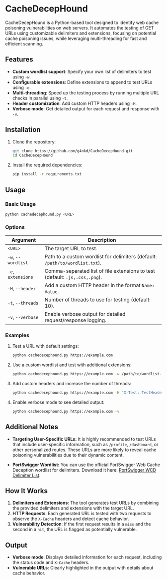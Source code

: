 # CacheDecepHound

CacheDecepHound is a Python-based tool designed to identify web cache poisoning vulnerabilities on web servers. It automates the testing of GET URLs using customizable delimiters and extensions, focusing on potential cache poisoning issues, while leveraging multi-threading for fast and efficient scanning.


## Features
- **Custom wordlist support**: Specify your own list of delimiters to test using `-w`.
- **Configurable extensions**: Define extensions to append to test URLs using `-e`.
- **Multi-threading**: Speed up the testing process by running multiple URL checks in parallel using `-t`.
- **Header customization**: Add custom HTTP headers using `-H`.
- **Verbose mode**: Get detailed output for each request and response with `-v`.

## Installation

1. Clone the repository:
   ```bash
   git clone https://github.com/g4nkd/CacheDecepHound.git
   cd CacheDecepHound
   ```

2. Install the required dependencies:
   ```bash
   pip install -r requirements.txt
   ```

## Usage

### Basic Usage
```bash
python cachedecephound.py <URL>
```

### Options
| Argument               | Description                                                                                  |
|------------------------|----------------------------------------------------------------------------------------------|
| `<URL>`               | The target URL to test.                                                                      |
| `-w`, `--wordlist`     | Path to a custom wordlist for delimiters (default: `/path/to/wordlist.txt`). |
| `-e`, `--extensions`   | Comma-separated list of file extensions to test (default: `.js,.css,.png`).                      |
| `-H`, `--header`       | Add a custom HTTP header in the format `Name: Value`.                                        |
| `-t`, `--threads`      | Number of threads to use for testing (default: 10).                                          |
| `-v`, `--verbose`      | Enable verbose output for detailed request/response logging.                                 |

### Examples

1. Test a URL with default settings:
   ```bash
   python cachedecephound.py https://example.com
   ```

2. Use a custom wordlist and test with additional extensions:
   ```bash
   python cachedecephound.py https://example.com -w /path/to/wordlist.txt -e .html,.php,.json
   ```

3. Add custom headers and increase the number of threads:
   ```bash
   python cachedecephound.py https://example.com -H "X-Test: TestHeader" -t 20
   ```

4. Enable verbose mode to see detailed output:
   ```bash
   python cachedecephound.py https://example.com -v
   ```

## Additional Notes

- **Targeting User-Specific URLs:** It is highly recommended to test URLs that include user-specific information, such as `/profile`, `/dashboard`, or other personalized routes. These URLs are more likely to reveal cache poisoning vulnerabilities due to their dynamic content.

- **PortSwigger Wordlist:** You can use the official PortSwigger Web Cache Deception wordlist for delimiters. Download it here: [PortSwigger WCD Delimiter List](https://portswigger.net/web-security/web-cache-deception/wcd-lab-delimiter-list).

## How It Works

1. **Delimiters and Extensions**: The tool generates test URLs by combining the provided delimiters and extensions with the target URL.
2. **HTTP Requests**: Each generated URL is tested with two requests to observe the `X-Cache` headers and detect cache behavior.
3. **Vulnerability Detection**: If the first request results in a `miss` and the second in a `hit`, the URL is flagged as potentially vulnerable.

## Output
- **Verbose mode**: Displays detailed information for each request, including the status code and `X-Cache` headers.
- **Vulnerable URLs**: Clearly highlighted in the output with details about cache behavior.

